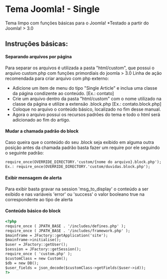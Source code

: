# Tema Joomla! - Single

Tema limpo com funções básicas para o Joomla!
*Testado a partir do Joomla! > 3.0
## Instruções básicas:

#### Separando arquivos por página
Para separar os arquivos é utilizada a pasta "html/custom", que possui o arquivo custom.php com funções primordiais do joomla > 3.0
Linha de ação recomendada para criar arquivo com php externo:
- Adicione um item de menu do tipo "Single Article" e inclua uma classe da página condizente ao conteúdo. [Ex.: contato]
- Crie um arquivo dentro da pasta "html/custom" com o nome utilizado na classe da página e utilize a extensão .block.php [Ex.: contato.block.php]
- Coloque no arquivo o conteúdo básico, localizado no fim desse manual.
- Agora o arquivo possui os recursos padrões do tema e todo o html será adicionado ao fim do artigo.
  
#### Mudar a chamada padrão do block
Caso queira que o conteúdo do seu .block seja exibido em alguma outra posição antes da chamada padrão basta fazer um require por ele seguindo o seguinte padrão:
```html
require_once(OVERRIDE_DIRECTORY.'custom/{nome do arquivo}.block.php');
Ex.: require_once(OVERRIDE_DIRECTORY.'custom/duvidas.block.php');
```
#### Exibir mensagem de alerta 
Para exibir basta gravar na session 'msg_to_display' o conteúdo a ser exibido e nas variáveis 'error' ou 'success' o valor booleano true na correspondente ao tipo de alerta
    
    
#### Conteúdo básico do block
```html
<?php
require_once ( JPATH_BASE . '/includes/defines.php' );
require_once ( JPATH_BASE . '/includes/framework.php' );
$mainframe = JFactory::getApplication('site');
$mainframe->initialise();
$user = JFactory::getUser();
$session = JFactory::getSession();
require_once ( 'custom.php' );
$customClass = new Custom();
$db = new DB();
$user_fields = json_decode($customClass->getFields($user->id));
?> 
```
